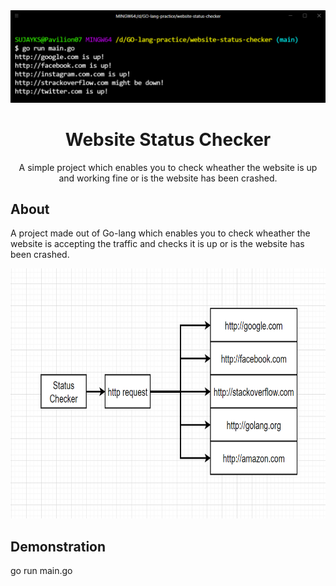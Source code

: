 <div align="center">
<img src="assets/websiteout.png" height="auto" width="700" />
<br />
<h1>Website Status Checker</h1>
<p>
A simple project which enables you to check wheather the website is up and working fine or is the website has been crashed.
</p>

</div>

## About

A project made out of Go-lang which enables you to check wheather the website is accepting the traffic and checks it is up or is the website has been crashed.


<img src="assets/flowchart.png" height="400" width="600" />



## Demonstration

<a>go run main.go</a>




